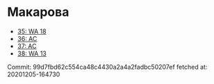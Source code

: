 # Макарова
- [35: WA 18](35.md)
- [36: AC](36.md)
- [37: AC](37.md)
- [38: WA 13](38.md)

Commit: 99d7fbd62c554ca48c4430a2a4a2fadbc50207ef
 fetched at: 20201205-164730
